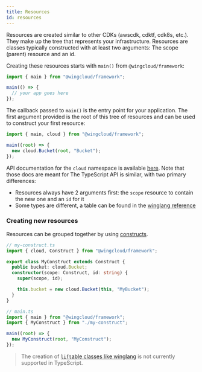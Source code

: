 ```yaml
---
title: Resources
id: resources
---
```


Resources are created similar to other CDKs (awscdk, cdktf, cdk8s, etc.). They make up the tree that represents your infrastructure.
Resources are classes typically constructed with at least two arguments: The scope (parent) resource and an id.

Creating these resources starts with `main()` from `@wingcloud/framework`:

```ts
import { main } from "@wingcloud/framework";

main(() => {
  // your app goes here
});
```

The callback passed to `main()` is the entry point for your application. The first argument provided is the root of this tree of resources and can be used to construct your first resource:

```ts
import { main, cloud } from "@wingcloud/framework";

main((root) => {
  new cloud.Bucket(root, "Bucket");
});
```

API documentation for the `cloud` namespace is available [here](../04-standard-library/cloud/api.md).
Note that those docs are meant for The TypeScript API is similar, with two primary differences:

- Resources always have 2 arguments first: the `scope` resource to contain the new one and an `id` for it
- Some types are different, a table can be found in the [winglang reference](../03-language-reference.md#522-type-model)

### Creating new resources

Resources can be grouped together by using [constructs](https://github.com/aws/constructs).

```ts
// my-construct.ts
import { cloud, Construct } from "@wingcloud/framework";

export class MyConstruct extends Construct {
  public bucket: cloud.Bucket;
  constructor(scope: Construct, id: string) {
    super(scope, id);

    this.bucket = new cloud.Bucket(this, "MyBucket");
  }
}
```

```ts
// main.ts
import { main } from "@wingcloud/framework";
import { MyConstruct } from "./my-construct";

main((root) => {
  new MyConstruct(root, "MyConstruct");
});
```

> The creation of [`lift`able classes like winglang](../07-examples/08-classes.md) is not currently supported in TypeScript.
